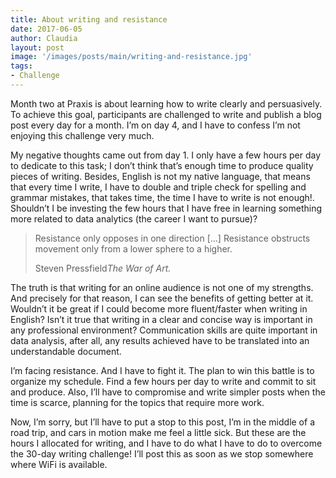 ```yaml
---
title: About writing and resistance
date: 2017-06-05
author: Claudia
layout: post
image: '/images/posts/main/writing-and-resistance.jpg'
tags: 
- Challenge
---
```


Month two at Praxis is about learning how to write clearly and persuasively.  To achieve this goal, participants are challenged to write and publish a blog post every day for a month.  I&#8217;m on day 4, and I have to confess I&#8217;m not enjoying this challenge very much.

My negative thoughts came out from day 1.  I only have a few hours per day to dedicate to this task; I don&#8217;t think that&#8217;s enough time to produce quality pieces of writing.  Besides, English is not my native language, that means that every time I write, I have to double and triple check for spelling and grammar mistakes, that takes time, the time I have to write is not enough!.  Shouldn&#8217;t I be investing the few hours that I have free in learning something more related to data analytics (the career I want to pursue)?

<blockquote>
  <p>Resistance only opposes in one direction [&#8230;] Resistance obstructs movement only from a lower sphere to a higher.</p>
  <footer>Steven Pressfield<cite title="Source Title">The War of Art.</cite></footer>
</blockquote>

The truth is that writing for an online audience is not one of my strengths.  And precisely for that reason, I can see the benefits of getting better at it.  Wouldn&#8217;t it be great if I could become more fluent/faster when writing in English? Isn&#8217;t it true that writing in a clear and concise way is important in any professional environment? Communication skills are quite important in data analysis, after all, any results achieved have to be translated into an understandable document.

I&#8217;m facing resistance.  And I have to fight it.  The plan to win this battle is to organize my schedule.  Find a few hours per day to write and commit to sit and produce.  Also, I&#8217;ll have to compromise and write simpler posts when the time is scarce, planning for the topics that require more work.

Now, I&#8217;m sorry, but I&#8217;ll have to put a stop to this post, I&#8217;m in the middle of a road trip, and cars in motion make me feel a little sick.  But these are the hours I allocated for writing, and I have to do what I have to do to overcome the 30-day writing challenge!  I&#8217;ll post this as soon as we stop somewhere where WiFi is available.
